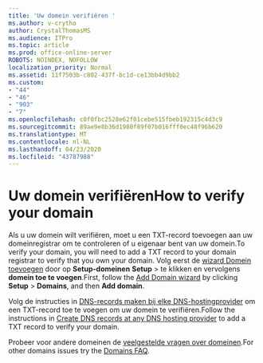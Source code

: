 ```yaml
---
title: 'Uw domein verifiëren '
ms.author: v-crytho
author: CrystalThomasMS
ms.audience: ITPro
ms.topic: article
ms.prod: office-online-server
ROBOTS: NOINDEX, NOFOLLOW
localization_priority: Normal
ms.assetid: 11f7503b-c802-437f-bc1d-ce13bb4d9bb2
ms.custom:
- "44"
- "46"
- "903"
- "7"
ms.openlocfilehash: c0f0fbc2528e62f01cebe515fbeb192315c4d3c9
ms.sourcegitcommit: 89ae9e8b36d1980f89f07b016fff0ec48f96b620
ms.translationtype: MT
ms.contentlocale: nl-NL
ms.lasthandoff: 04/23/2020
ms.locfileid: "43787988"
---
```

# <a name="how-to-verify-your-domain"></a><span data-ttu-id="4bf81-102">Uw domein verifiëren</span><span class="sxs-lookup"><span data-stu-id="4bf81-102">How to verify your domain</span></span>

<span data-ttu-id="4bf81-103">Als u uw domein wilt verifiëren, moet u een TXT-record toevoegen aan uw domeinregistrar om te controleren of u eigenaar bent van uw domein.</span><span class="sxs-lookup"><span data-stu-id="4bf81-103">To verify your domain, you will need to add a TXT record to your domain registrar to verify that you own your domain.</span></span> <span data-ttu-id="4bf81-104">Volg eerst de [wizard Domein toevoegen](https://portal.office.com/adminportal/home#/Domains/Wizard) door op **Setup-domeinen** **Setup** \> te klikken en vervolgens **domein toe te voegen**.</span><span class="sxs-lookup"><span data-stu-id="4bf81-104">First, follow the [Add Domain wizard](https://portal.office.com/adminportal/home#/Domains/Wizard) by clicking **Setup** \> **Domains**, and then **Add domain**.</span></span>
  
<span data-ttu-id="4bf81-105">Volg de instructies in [DNS-records maken bij elke DNS-hostingprovider](https://docs.microsoft.com/office365/admin/get-help-with-domains/create-dns-records-at-any-dns-hosting-provider) om een TXT-record toe te voegen om uw domein te verifiëren.</span><span class="sxs-lookup"><span data-stu-id="4bf81-105">Follow the instructions in [Create DNS records at any DNS hosting provider](https://docs.microsoft.com/office365/admin/get-help-with-domains/create-dns-records-at-any-dns-hosting-provider) to add a TXT record to verify your domain.</span></span>

<span data-ttu-id="4bf81-106">Probeer voor andere domeinen de [veelgestelde vragen over domeinen](https://docs.microsoft.com/microsoft-365/admin/setup/domains-faq).</span><span class="sxs-lookup"><span data-stu-id="4bf81-106">For other domains issues try the [Domains FAQ](https://docs.microsoft.com/microsoft-365/admin/setup/domains-faq).</span></span>
